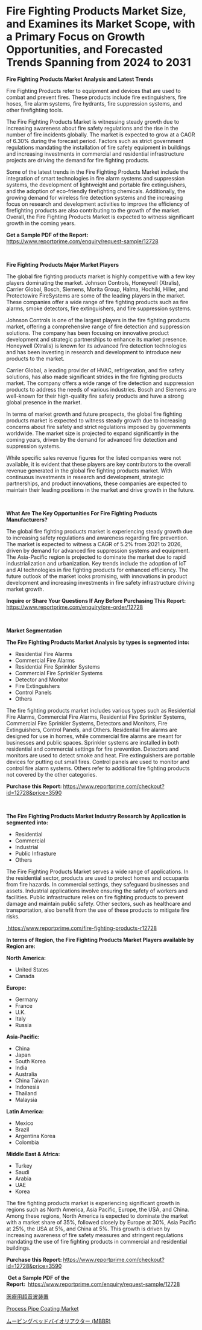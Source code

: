<p><h1>Fire Fighting Products Market Size, and Examines its Market Scope, with a Primary Focus on Growth Opportunities, and Forecasted Trends Spanning from 2024 to 2031</h1></p><p><strong>Fire Fighting Products Market Analysis and Latest Trends</strong></p>
<p><p>Fire Fighting Products refer to equipment and devices that are used to combat and prevent fires. These products include fire extinguishers, fire hoses, fire alarm systems, fire hydrants, fire suppression systems, and other firefighting tools.</p><p>The Fire Fighting Products Market is witnessing steady growth due to increasing awareness about fire safety regulations and the rise in the number of fire incidents globally. The market is expected to grow at a CAGR of 6.30% during the forecast period. Factors such as strict government regulations mandating the installation of fire safety equipment in buildings and increasing investments in commercial and residential infrastructure projects are driving the demand for fire fighting products.</p><p>Some of the latest trends in the Fire Fighting Products Market include the integration of smart technologies in fire alarm systems and suppression systems, the development of lightweight and portable fire extinguishers, and the adoption of eco-friendly firefighting chemicals. Additionally, the growing demand for wireless fire detection systems and the increasing focus on research and development activities to improve the efficiency of firefighting products are also contributing to the growth of the market. Overall, the Fire Fighting Products Market is expected to witness significant growth in the coming years.</p></p>
<p><strong>Get a Sample PDF of the Report:&nbsp;</strong> <a href="https://www.reportprime.com/enquiry/request-sample/12728">https://www.reportprime.com/enquiry/request-sample/12728</a></p>
<p>&nbsp;</p>
<p><strong>Fire Fighting Products Major Market Players</strong></p>
<p><p>The global fire fighting products market is highly competitive with a few key players dominating the market. Johnson Controls, Honeywell (Xtralis), Carrier Global, Bosch, Siemens, Morita Group, Halma, Hochiki, Hiller, and Protectowire FireSystems are some of the leading players in the market. These companies offer a wide range of fire fighting products such as fire alarms, smoke detectors, fire extinguishers, and fire suppression systems.</p><p>Johnson Controls is one of the largest players in the fire fighting products market, offering a comprehensive range of fire detection and suppression solutions. The company has been focusing on innovative product development and strategic partnerships to enhance its market presence. Honeywell (Xtralis) is known for its advanced fire detection technologies and has been investing in research and development to introduce new products to the market.</p><p>Carrier Global, a leading provider of HVAC, refrigeration, and fire safety solutions, has also made significant strides in the fire fighting products market. The company offers a wide range of fire detection and suppression products to address the needs of various industries. Bosch and Siemens are well-known for their high-quality fire safety products and have a strong global presence in the market.</p><p>In terms of market growth and future prospects, the global fire fighting products market is expected to witness steady growth due to increasing concerns about fire safety and strict regulations imposed by governments worldwide. The market size is projected to expand significantly in the coming years, driven by the demand for advanced fire detection and suppression systems.</p><p>While specific sales revenue figures for the listed companies were not available, it is evident that these players are key contributors to the overall revenue generated in the global fire fighting products market. With continuous investments in research and development, strategic partnerships, and product innovations, these companies are expected to maintain their leading positions in the market and drive growth in the future.</p></p>
<p>&nbsp;</p>
<p><strong>What Are The Key Opportunities For Fire Fighting Products Manufacturers?</strong></p>
<p><p>The global fire fighting products market is experiencing steady growth due to increasing safety regulations and awareness regarding fire prevention. The market is expected to witness a CAGR of 5.2% from 2021 to 2026, driven by demand for advanced fire suppression systems and equipment. The Asia-Pacific region is projected to dominate the market due to rapid industrialization and urbanization. Key trends include the adoption of IoT and AI technologies in fire fighting products for enhanced efficiency. The future outlook of the market looks promising, with innovations in product development and increasing investments in fire safety infrastructure driving market growth.</p></p>
<p><strong>Inquire or Share Your Questions If Any Before Purchasing This Report:</strong> <a href="https://www.reportprime.com/enquiry/pre-order/12728">https://www.reportprime.com/enquiry/pre-order/12728</a></p>
<p>&nbsp;</p>
<p><strong>Market Segmentation</strong></p>
<p><strong>The Fire Fighting Products Market Analysis by types is segmented into:</strong></p>
<p><ul><li>Residential Fire Alarms</li><li>Commercial Fire Alarms</li><li>Residential Fire Sprinkler Systems</li><li>Commercial Fire Sprinkler Systems</li><li>Detector and Monitor</li><li>Fire Extinguishers</li><li>Control Panels</li><li>Others</li></ul></p>
<p><p>The fire fighting products market includes various types such as Residential Fire Alarms, Commercial Fire Alarms, Residential Fire Sprinkler Systems, Commercial Fire Sprinkler Systems, Detectors and Monitors, Fire Extinguishers, Control Panels, and Others. Residential fire alarms are designed for use in homes, while commercial fire alarms are meant for businesses and public spaces. Sprinkler systems are installed in both residential and commercial settings for fire prevention. Detectors and monitors are used to detect smoke and heat. Fire extinguishers are portable devices for putting out small fires. Control panels are used to monitor and control fire alarm systems. Others refer to additional fire fighting products not covered by the other categories.</p></p>
<p><strong>Purchase this Report:&nbsp;</strong><a href="https://www.reportprime.com/checkout?id=12728&price=3590">https://www.reportprime.com/checkout?id=12728&price=3590</a></p>
<p>&nbsp;</p>
<p><strong>The Fire Fighting Products Market Industry Research by Application is segmented into:</strong></p>
<p><ul><li>Residential</li><li>Commercial</li><li>Industrial</li><li>Public Infrasture</li><li>Others</li></ul></p>
<p><p>The Fire Fighting Products Market serves a wide range of applications. In the residential sector, products are used to protect homes and occupants from fire hazards. In commercial settings, they safeguard businesses and assets. Industrial applications involve ensuring the safety of workers and facilities. Public infrastructure relies on fire fighting products to prevent damage and maintain public safety. Other sectors, such as healthcare and transportation, also benefit from the use of these products to mitigate fire risks.</p></p>
<p><a href="https://www.reportprime.com/fire-fighting-products-r12728">&nbsp;https://www.reportprime.com/fire-fighting-products-r12728</a></p>
<p><strong>In terms of Region, the Fire Fighting Products Market Players available by Region are:</strong></p>
<p>
    <p> <strong> North America: </strong>
        <ul>
            <li>United States</li>
            <li>Canada</li>
        </ul>
        </p> 
    <p> <strong> Europe: </strong>
        <ul>
            <li>Germany</li>
            <li>France</li>
            <li>U.K.</li>
            <li>Italy</li>
            <li>Russia</li>
        </ul>
        </p> 
    <p> <strong> Asia-Pacific: </strong>
        <ul>
            <li>China</li>
            <li>Japan</li>
            <li>South Korea</li>
            <li>India</li>
            <li>Australia</li>
            <li>China Taiwan</li>
            <li>Indonesia</li>
            <li>Thailand</li>
            <li>Malaysia</li>
        </ul>
        </p> 
    <p> <strong> Latin America: </strong>
        <ul>
            <li>Mexico</li>
            <li>Brazil</li>
            <li>Argentina Korea</li>
            <li>Colombia</li>
        </ul>
        </p> 
    <p> <strong> Middle East & Africa: </strong>
        <ul>
            <li>Turkey</li>
            <li>Saudi</li>
            <li>Arabia</li>
            <li>UAE</li>
            <li>Korea</li>
        </ul>
    </p>
    </p>
<p><p>The fire fighting products market is experiencing significant growth in regions such as North America, Asia Pacific, Europe, the USA, and China. Among these regions, North America is expected to dominate the market with a market share of 35%, followed closely by Europe at 30%, Asia Pacific at 25%, the USA at 5%, and China at 5%. This growth is driven by increasing awareness of fire safety measures and stringent regulations mandating the use of fire fighting products in commercial and residential buildings.</p></p>
<p><strong>Purchase this Report: </strong><a href="https://www.reportprime.com/checkout?id=12728&price=3590">https://www.reportprime.com/checkout?id=12728&price=3590</a></p>
<p>&nbsp;<strong>Get a Sample PDF of the Report:&nbsp;&nbsp;</strong><a href="https://www.reportprime.com/enquiry/request-sample/12728">https://www.reportprime.com/enquiry/request-sample/12728</a></p>
<p><strong></strong></p>
<p><p><a href="https://medium.com/@lorrainethompson10/%E5%8C%BB%E7%99%82%E8%B6%85%E9%9F%B3%E6%B3%A2%E6%A9%9F%E5%99%A8%E5%B8%82%E5%A0%B4%E3%81%AE%E5%88%86%E6%9E%90-%E3%81%9D%E3%81%AEcagr-%E5%B8%82%E5%A0%B4%E3%82%BB%E3%82%B0%E3%83%A1%E3%83%B3%E3%83%86%E3%83%BC%E3%82%B7%E3%83%A7%E3%83%B3%E3%81%8A%E3%82%88%E3%81%B3%E3%82%B0%E3%83%AD%E3%83%BC%E3%83%90%E3%83%AB%E7%94%A3%E6%A5%AD%E6%A6%82%E6%B3%81-2ebc37bf3cb9">医療用超音波装置</a></p><p><a href="https://simplistic-meeting-7ee.notion.site/Process-Pipe-Coating-Market-Size-Growing-and-Forecasted-for-period-from-2024-2031-and-provides-com-bdd65dfdd7664bf083664b37ab6202c3">Process Pipe Coating Market</a></p><p><a href="https://medium.com/@nicolasrown5/%E5%8B%95%E3%81%8F%E3%83%99%E3%83%83%E3%83%89%E3%83%90%E3%82%A4%E3%82%AA%E3%83%AA%E3%82%A2%E3%82%AF%E3%82%BF%E3%83%BC-mbbr-%E5%B8%82%E5%A0%B4%E5%88%86%E6%9E%90%E3%81%8A%E3%82%88%E3%81%B32024%E5%B9%B4%E3%81%8B%E3%82%892031%E5%B9%B4%E3%81%BE%E3%81%A7%E3%81%AE%E6%9C%9F%E9%96%93%E3%81%AE%E8%A6%8F%E6%A8%A1%E4%BA%88%E6%B8%AC-ec92c9ed447e">ムービングベッドバイオリアクター (MBBR)</a></p></p>
